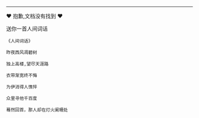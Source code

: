 ---
:heart: 抱歉,文档没有找到 :heart:

送你一首人间词话

    《人间词话》
    
    昨夜西风凋碧树
    
    独上高楼,望尽天涯路
    
    衣带渐宽终不悔
    
    为伊消得人憔悴
    
    众里寻他千百度
    
    蓦然回首，那人却在灯火阑珊处